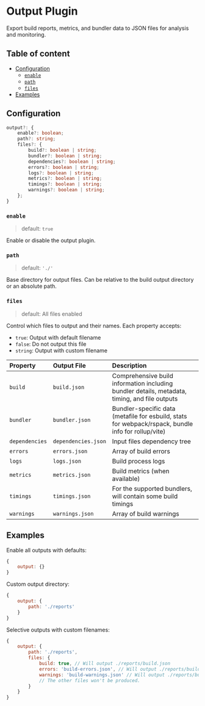 # Output Plugin <!-- #omit in toc -->

Export build reports, metrics, and bundler data to JSON files for analysis and monitoring.

<!-- The title and the following line will both be added to the root README.md  -->

## Table of content <!-- #omit in toc -->

<!-- This is auto generated with yarn cli integrity -->

<!-- #toc -->
-   [Configuration](#configuration)
    -   [`enable`](#enable)
    -   [`path`](#path)
    -   [`files`](#files)
-   [Examples](#examples)
<!-- #toc -->

## Configuration

```ts
output?: {
    enable?: boolean;
    path?: string;
    files?: {
        build?: boolean | string;
        bundler?: boolean | string;
        dependencies?: boolean | string;
        errors?: boolean | string;
        logs?: boolean | string;
        metrics?: boolean | string;
        timings?: boolean | string;
        warnings?: boolean | string;
    };
}
```

### `enable`

> default: `true`

Enable or disable the output plugin.

### `path`

> default: `'./'`

Base directory for output files. Can be relative to the build output directory or an absolute path.

### `files`

> default: All files enabled

Control which files to output and their names. Each property accepts:
- `true`: Output with default filename
- `false`: Do not output this file
- `string`: Output with custom filename

| Property        | Output File           | Description                                                                                            |
| :-------------- | :-------------------- | :----------------------------------------------------------------------------------------------------- |
| `build`         | `build.json`          | Comprehensive build information including bundler details, metadata, timing, and file outputs          |
| `bundler`       | `bundler.json`        | Bundler-specific data (metafile for esbuild, stats for webpack/rspack, bundle info for rollup/vite)    |
| `dependencies`  | `dependencies.json`   | Input files dependency tree                                                                            |
| `errors`        | `errors.json`         | Array of build errors                                                                                  |
| `logs`          | `logs.json`           | Build process logs                                                                                     |
| `metrics`       | `metrics.json`        | Build metrics (when available)                                                                         |
| `timings`       | `timings.json`        | For the supported bundlers, will contain some build timings                                            |
| `warnings`      | `warnings.json`       | Array of build warnings                                                                                |

## Examples

Enable all outputs with defaults:

```javascript
{
    output: {}
}
```

Custom output directory:

```javascript
{
    output: {
        path: './reports'
    }
}
```

Selective outputs with custom filenames:

```javascript
{
    output: {
        path: './reports',
        files: {
            build: true, // Will output ./reports/build.json
            errors: 'build-errors.json', // Will output ./reports/build-errors.json
            warnings: 'build-warnings.json' // Will output ./reports/build-warnings.json
            // The other files won't be produced.
        }
    }
}
```

